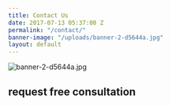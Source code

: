 ```yaml
---
title: Contact Us
date: 2017-07-13 05:37:00 Z
permalink: "/contact/"
banner-image: "/uploads/banner-2-d5644a.jpg"
layout: default
---
```


![banner-2-d5644a.jpg](/uploads/banner-2-d5644a.jpg)

## request free consultation
